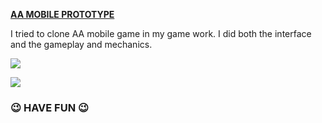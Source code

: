 **<u>AA MOBILE PROTOTYPE</u>**

I tried to clone AA mobile game in my game work. I did both the interface and the gameplay and mechanics.

![](https://github.com/MehmetPolat482/Game_Projects/blob/370f47b5caaed676748e1e9257825312309257a2/StreetParkour_Prototype/Images/StreetParkour_2.gif)

![](https://github.com/MehmetPolat482/Game_Projects/blob/370f47b5caaed676748e1e9257825312309257a2/StreetParkour_Prototype/Images/StreetParkour.gif)


###                                        😉   **HAVE FUN** 😉
